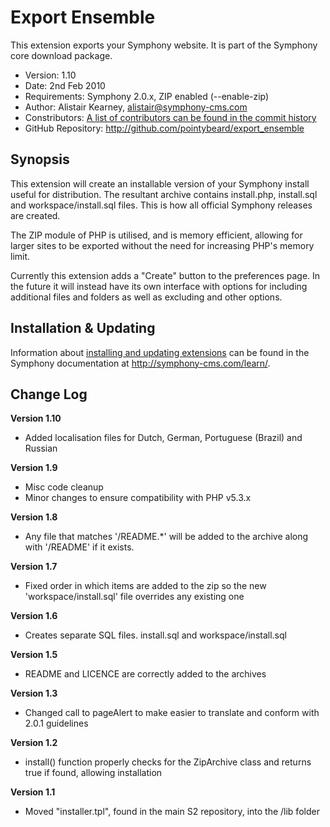 # Export Ensemble #

This extension exports your Symphony website.
It is part of the Symphony core download package.

- Version: 1.10
- Date: 2nd Feb 2010
- Requirements: Symphony 2.0.x, ZIP enabled (--enable-zip)
- Author: Alistair Kearney, alistair@symphony-cms.com
- Constributors: [A list of contributors can be found in the commit history](http://github.com/pointybeard/export_ensemble/commits/master)
- GitHub Repository: <http://github.com/pointybeard/export_ensemble>

## Synopsis

This extension will create an installable version of your Symphony install useful for distribution. The resultant archive contains install.php, install.sql and workspace/install.sql files. This is how all official Symphony releases are created.

The ZIP module of PHP is utilised, and is memory efficient, allowing for larger sites to be exported without the need for increasing PHP's memory limit.

Currently this extension adds a "Create" button to the preferences page. In the future it will instead have its own interface with options for including additional files and folders as well as excluding and other options.

## Installation & Updating

Information about [installing and updating extensions](http://symphony-cms.com/learn/tasks/view/install-an-extension/) can be found in the Symphony documentation at <http://symphony-cms.com/learn/>.

## Change Log

**Version 1.10**

- Added localisation files for Dutch, German, Portuguese (Brazil) and Russian

**Version 1.9**

- Misc code cleanup
- Minor changes to ensure compatibility with PHP v5.3.x

**Version 1.8**

- Any file that matches '/README.*' will be added to the archive along with '/README' if it exists.

**Version 1.7**

- Fixed order in which items are added to the zip so the new 'workspace/install.sql' file overrides any existing one

**Version 1.6**

- Creates separate SQL files. install.sql and workspace/install.sql

**Version 1.5**

- README and LICENCE are correctly added to the archives

**Version 1.3**

- Changed call to pageAlert to make easier to translate and conform with 2.0.1 guidelines

**Version 1.2**

- install() function properly checks for the ZipArchive class and returns true if found, allowing installation

**Version 1.1**

- Moved "installer.tpl", found in the main S2 repository, into the /lib folder